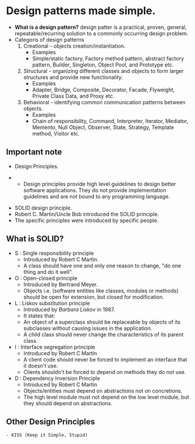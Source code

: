 # Design patterns made simple. 
* **What is a design pattern?** design patter is a practical, proven, general, repeatable/recurring  solution to a commonly occurring design problem.
* Categoris of design patterns
   1. Creational  - objects creation/instantiation. 
        * Examples
        * Simple/static factory, Factory method pattern, abstract factory pattern, Builder, Singleton, Object Pool, and Prototype etc.
   2. Structural - organizing different classes and objects to form larger structures and provide new functionality.
        * Examples
        * Adapter, Bridge, Composite, Decorator, Facade, Flyweight, Private Class Data, and Proxy etc. 
   3. Behavioral  - identifying common communication patterns between objects.
        * Examples
        * Chain of responsibility, Command, Interpreter, Iterator, Mediator, Memento, Null Object, Observer, State, Strategy, Template method, Visitor etc.
        
## Important note
  * Design Principles.
  - * Design principles provide high level guidelines to design better software applications. They do not provide implementation guidelines and are not bound to any programming language.
  * SOLID design principle.
  * Robert C. Martin/Uncle Bob introduced the SOLID principle.
  * The specific principles were introduced by specific people. 
## What is SOLID?
  * S : Single responsibility principle
       - Introduced by Robert C Martin.
       - A class should have one and only one reason to change, "do one thing and do it well".
  * O : Open-closed principle
       - Introduced by Bertrand Meyer. 
       - Objects i.e. (software entities like classes, modules or methods) should be open for extension, but closed for modification.
  * L : Liskov substitution principle
       - Introduced by *Barbara Liskov* in 1987.
       - It states that: 
       - An object of a superclass should be replaceable by objects of its subclasses without causing issues in the application. 
       - A child class should never change the characteristics of its parent class.
  * I : Interface segregation principle
       - Introduced by Robert C Martin
       - A client code should never be forced to implement an interface that it doesn't use.
       - Clients shouldn't be forced to depend on methods they do not use.
  * D : Dependency Inversion Principle
      - Introduced by Robert C Martin
      - Objects/entities must depend on abstractions not on concretions. 
      - The high level module must not depend on the low level module, but they should depend on abstractions.


## Other Design Principles
    - KISS (Keep it Simple, Stupid) 
    
